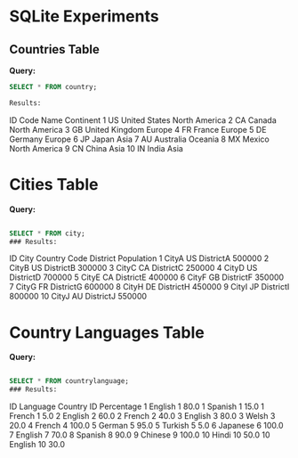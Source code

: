 # SQLite Experiments

## Countries Table

**Query:**
```sql
SELECT * FROM country;

Results:
```
ID	Code	Name	Continent
1	US	United States	North America
2	CA	Canada	North America
3	GB	United Kingdom	Europe
4	FR	France	Europe
5	DE	Germany	Europe
6	JP	Japan	Asia
7	AU	Australia	Oceania
8	MX	Mexico	North America
9	CN	China	Asia
10	IN	India	Asia

# Cities Table
**Query:**
```sql

SELECT * FROM city;
### Results:
```
ID	City	Country Code	District	Population
1	CityA	US	DistrictA	500000
2	CityB	US	DistrictB	300000
3	CityC	CA	DistrictC	250000
4	CityD	US	DistrictD	700000
5	CityE	CA	DistrictE	400000
6	CityF	GB	DistrictF	350000
7	CityG	FR	DistrictG	600000
8	CityH	DE	DistrictH	450000
9	CityI	JP	DistrictI	800000
10	CityJ	AU	DistrictJ	550000

# Country Languages Table
**Query:**
```sql

SELECT * FROM countrylanguage;
### Results:
```
ID	Language	Country ID	Percentage
1	English	1	                   80.0
1	Spanish	1	                 15.0
1	French	1	5.0
2	English	2	60.0
2	French	2	40.0
3	English	3	80.0
3	Welsh	3	20.0
4	French	4	100.0
5	German	5	95.0
5	Turkish	5	5.0
6	Japanese	6	100.0
7	English	7	70.0
8	Spanish	8	90.0
9	Chinese	9	100.0
10	Hindi	10	50.0
10	English	10	30.0